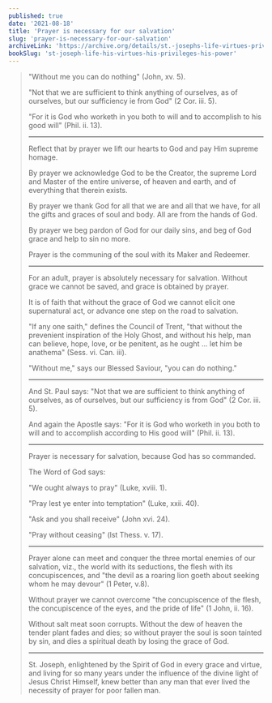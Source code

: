 ```yaml
---
published: true
date: '2021-08-18'
title: 'Prayer is necessary for our salvation'
slug: 'prayer-is-necessary-for-our-salvation'
archiveLink: 'https://archive.org/details/st.-josephs-life-virtues-privileges-power/page/328?view=theater'
bookSlug: 'st-joseph-life-his-virtues-his-privileges-his-power'
---
```


> "Without me you can do nothing" (John, xv. 5).
>
> "Not that we are sufficient to think anything of ourselves, as of ourselves, but our sufficiency ie from God" (2 Cor. iii. 5).
>
> "For it is God who worketh in you both to will and to accomplish to his good will" (Phil. ii. 13).
>
> ---
>
> Reflect that by prayer we lift our hearts to God and pay Him supreme homage.
>
> By prayer we acknowledge God to be the Creator, the supreme Lord and Master of the entire universe, of heaven and earth, and of everything that therein exists.
>
> By prayer we thank God for all that we are and all that we have, for all the gifts and graces of soul and body. All are from the hands of God.
>
> By prayer we beg pardon of God for our daily sins, and beg of God grace and help to sin no more.
>
> Prayer is the communing of the soul with its Maker and Redeemer.
>
> ---
>
> For an adult, prayer is absolutely necessary for salvation. Without grace we cannot be saved, and grace is obtained by prayer.
>
> It is of faith that without the grace of God we cannot elicit one supernatural act, or advance one step on the road to salvation.
>
> "If any one saith," defines the Council of Trent, "that without the prevenient inspiration of the Holy Ghost, and without his help, man can believe, hope, love, or be penitent, as he ought ... let him be anathema" (Sess. vi. Can. iii).
>
> "Without me," says our Blessed Saviour, "you can do nothing."
>
> ---
>
> And St. Paul says: "Not that we are sufficient to think anything of ourselves, as of ourselves, but our sufficiency is from God" (2 Cor. iii. 5).
>
> And again the Apostle says: "For it is God who worketh in you both to will and to accomplish according to His good will" (Phil. ii. 13).
>
> ---
>
> Prayer is necessary for salvation, because God has so commanded.
>
> The Word of God says:
>
> "We ought always to pray" (Luke, xviii. 1).
>
> "Pray lest ye enter into temptation" (Luke, xxii. 40).
>
> "Ask and you shall receive" (John xvi. 24).
>
> "Pray without ceasing" (lst Thess. v. 17).
>
> ---
>
> Prayer alone can meet and conquer the three mortal enemies of our salvation, viz., the world with its seductions, the flesh with its concupiscences, and "the devil as a roaring lion goeth about seeking whom he may devour" (1 Peter, v.8).
>
> Without prayer we cannot overcome "the concupiscence of the flesh, the concupiscence of the eyes, and the pride of life" (1 John, ii. 16).
>
> Without salt meat soon corrupts. Without the dew of heaven the tender plant fades and dies; so without prayer the soul is soon tainted by sin, and dies a spiritual death by losing the grace of God.
>
> ---
>
> St. Joseph, enlightened by the Spirit of God in every grace and virtue, and living for so many years under the influence of the divine light of Jesus Christ Himself, knew better than any man that ever lived the necessity of prayer for poor fallen man.